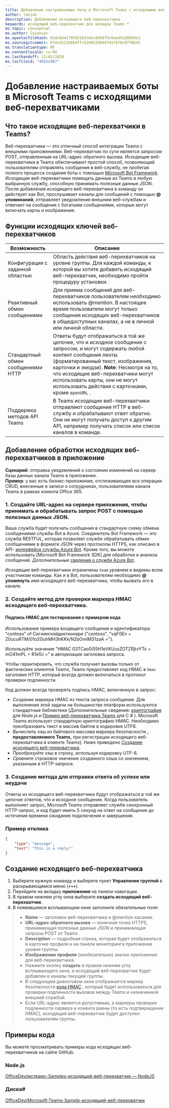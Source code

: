 ```yaml
---
title: Добавление настраиваемых боты в Microsoft Teams с исходящими веб-перехватчиками
author: laujan
description: Добавление исходящего веб-перехватчика
keywords: исходящий веб-перехватчик для вкладок Teams *
ms.topic: conceptual
ms.author: lajanuar
ms.openlocfilehash: 61dc8441795925b53e5c8459f9c6eed5a28856e1
ms.sourcegitcommit: bfdcd122b6b4ffc52d92320d4741f870c07f0542
ms.translationtype: MT
ms.contentlocale: ru-RU
ms.lasthandoff: 12/02/2020
ms.locfileid: "49552467"
---
```

# <a name="add-custom-bots-to-microsoft-teams-with-outgoing-webhooks"></a>Добавление настраиваемых боты в Microsoft Teams с исходящими веб-перехватчиками

## <a name="what-are-outgoing-webhooks-in-teams"></a>Что такое исходящие веб-перехватчики в Teams?

Веб-перехватчики — это отличный способ интеграции Teams с внешними приложениями. Веб-перехватчик по сути является запросом POST, отправленным на URL-адрес обратного вызова. Исходящие веб-перехватчики в Teams обеспечивают простой способ, позволяющий пользователям отправлять сообщения в веб-службу, не пробегая полного процесса создания боты с помощью [Microsoft Bot Framework](https://dev.botframework.com/). Исходящие веб-перехватчики помещать данные из Teams в любую выбранную службу, способную принимать полезные данные JSON. После добавления исходящего веб-перехватчика в команду он действует как Bot, прослушивает каналы для сообщений с помощью **\@ упоминаний**, отправляет уведомления внешним веб-службам и отвечает на сообщения с богатыми сообщениями, которые могут включать карты и изображения.

## <a name="outgoing-webhook-key-features"></a>Функции исходящих ключей веб-перехватчиков

| Возможность | Описание |
| ------- | ----------- |
| Конфигурация с заданной областью| Область действия веб-перехватчиков на уровне группы. Для каждой команды, к которой вы хотите добавить исходящий веб-перехватчик, необходимо пройти процедуру установки. |
| Реактивный обмен сообщениями| Для приема сообщений для веб-перехватчиков пользователям необходимо использовать @mention. В настоящее время пользователи могут только сообщения исходящих веб-перехватчиков в общедоступных каналах, а не в личной или личной области. |
|Стандартный обмен сообщениями HTTP|Ответы будут отображаться в той же цепочке, что и исходное сообщение с запросом, и могут содержать любой контент сообщения ленты (форматированный текст, изображения, карточки и эмодзи). **Note**: Несмотря на то, что исходящие веб-перехватчики могут использовать карты, они не могут использовать действия с карточками, кроме `openURL` .|
| Поддержка методов API Teams|В Teams исходящие веб-перехватчики отправляют сообщение HTTP в веб-службу и обрабатывают ответ обратно. Они не могут получать доступ к другим API, например получать список или список каналов в команде.|

## <a name="adding-outgoing-webhook-processing-to-your-app"></a>Добавление обработки исходящих веб-перехватчиков в приложение

**Сценарий**: отправка уведомлений о состоянии изменений на сервер базы данных канала Teams в приложение.  
**Пример**: у вас есть бизнес-приложение, отслеживающее все операции CRUD, внесенные в записи о сотрудниках, пользователями канала Teams в рамках клиента Office 365.

### <a name="1-create-a-url-on-your-apps-server-to-accept-and-process-a-post-request-with-a-json-payload"></a>1. Создайте URL-адрес на сервере приложения, чтобы принимать и обрабатывать запрос POST с помощью полезных данных JSON.

Ваша служба будет получать сообщения в стандартную схему обмена сообщениями службы Bot в Azure. Соединитель Bot Framework — это служба RESTFUL, которая позволяет службе обрабатывать обмен сообщениями в формате JSON через протоколы HTTPS, как описано в API- [интерфейсе службы Azure Bot](/bot-framework/rest-api/bot-framework-rest-connector-api-reference). Кроме того, вы можете использовать [Microsoft Bot Framework SDK] для обработки и анализа сообщений. *Дополнительные*  [сведения о службе Azure Bot](/azure/bot-service/bot-service-overview-introduction?view=azure-bot-service-4.0).

Исходящие веб-перехватчики ограничены `team` уровнем и видимы всем участникам команды. Как и в Bot, пользователям необходимо **\@ упомянуть** имя исходящего веб-перехватчика, чтобы вызвать его в канале.

### <a name="2-create-a-method-to-verify-the-outgoing-webhook-hmac-token"></a>2. Создайте метод для проверки маркера HMAC исходящего веб-перехватчика.

#### <a name="hmac-signature-for-testing-with-code-example"></a>Подпись HMAC для тестирования с примером кода

Использование примера входящего сообщения и идентификатора: "contoso" of Сигнингкэйдиктионари {"contoso", "vqF0En + Z0ucuRTM/01o2GuhMH3hKKk/N2bOmlM31zaA ="}.

Используйте значение "HMAC 03TCao0i55H1eVKUusZOTZRjtvYTs + mO41mPL + R1e1U =" в авторизации заголовка запроса.

Чтобы гарантировать, что служба получает вызовы только от фактических клиентов Teams, Teams предоставляет код HMAC в `hmac` заголовке HTTP, который всегда должен включаться в протокол проверки подлинности.

Код должен всегда проверять подпись HMAC, включенную в запрос:

* *Создание* маркера HMAC из текста запроса сообщения. Для выполнения этой задачи на большинстве платформ используются стандартные библиотеки (*Дополнительные* сведения: [криптография](https://nodejs.org/api/crypto.html#crypto_crypto) для  *Node.js и* [Пример веб-перехватчика Teams](https://github.com/OfficeDev/microsoft-teams-sample-outgoing-webhook/blob/23eb61da5a18634d51c5247944843da9abed01b6/WebhookSampleBot/Models/AuthProvider.cs) для C \# ). Microsoft Teams использует стандартную криптографию HMAC. Необходимо преобразовать текст в массив байтов в кодировке UTF8.
* *Вычислить* хэш из байтового массива маркера безопасности **, предоставляемого Teams,** при регистрации исходящего веб-перехватчика в клиенте Teams]. Ниже *приведено* [Создание исходящего веб-перехватчика](#create-an-outgoing-webhook).
* *Преобразуйте* хэш в строку, используя кодировку UTF-8.
* *Сравните* строковое значение созданного хэша со значением, указанным в HTTP-запросе.

### <a name="3-create-a-method-to-send-a-success-or-failure-response"></a>3. Создание метода для отправки ответа об успехе или неудаче

Ответы из исходящего веб-перехватчика будут отображаться в той же цепочке ответов, что и исходное сообщение. Когда пользователь выполняет запрос, Microsoft Teams отправляет службе синхронный HTTP-запрос, и код будет иметь 5 секунд на ответ на сообщение до истечения времени ожидания подключения и завершения.

### <a name="example-response"></a>Пример отклика

```json
{
    "type": "message",
    "text": "This is a reply!"
}
```

## <a name="create-an-outgoing-webhook"></a>Создание исходящего веб-перехватчика

1. Выберите нужную команду и выберите пункт **Управление группой** в раскрывающемся меню (&#8226;&#8226;&#8226;).
1. Перейдите на вкладку **приложения** на панели навигации.
1. В правом нижнем углу окна выберите **создать исходящий веб-перехватчик**.
1. В появившемся всплывающем окне заполните обязательные поля:

>* **Name** — заголовок веб-перехватчика и @mention касание.
>* **URL-адрес обратного вызова** — конечная точка HTTPS, принимающая полезные данные JSON и принимающая запросы POST от Teams.
>* **Description** — подробная строка, которая будет отображаться в карточке профиля и на панели мониторинга приложения уровня группы.
>* **Изображение профиля** (необязательно) значок приложения для веб-перехватчика.
>* Нажмите кнопку **создать** в правом нижнем углу всплывающего окна, и исходящий веб-перехватчик будет добавлен в каналы текущей группы.
>* В следующем диалоговом окне отображается маркер безопасности [кода HMAC](https://security.stackexchange.com/questions/20129/how-and-when-do-i-use-hmac/20301) , который будет использоваться для проверки подлинности вызовов между Teams и назначенной внешней службой.
>* Если URL-адрес является допустимым, а маркеры проверки подлинности сервера и клиента равны (то есть подтверждение HMAC), исходящий веб-перехватчик будет доступен пользователям группы.

## <a name="code-samples"></a>Примеры кода

Вы можете просматривать примеры кода исходящих веб-перехватчиков на сайте GitHub:

### <a name="nodejs"></a>Node.js

[OfficeDev/мстеамс-Samples-исходящий-веб-перехватчик — NodeJS](https://github.com/OfficeDev/msteams-samples-outgoing-webhook-nodejs)

### <a name="c"></a>Диска\#

[OfficeDev/Microsoft-Teams-Sample-исходящий-веб-перехватчик](https://github.com/OfficeDev/microsoft-teams-sample-outgoing-webhook)
